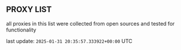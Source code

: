 ## PROXY LIST

all proxies in this list were collected from open sources and tested for functionality

last update: `2025-01-31 20:35:57.333922+00:00` UTC